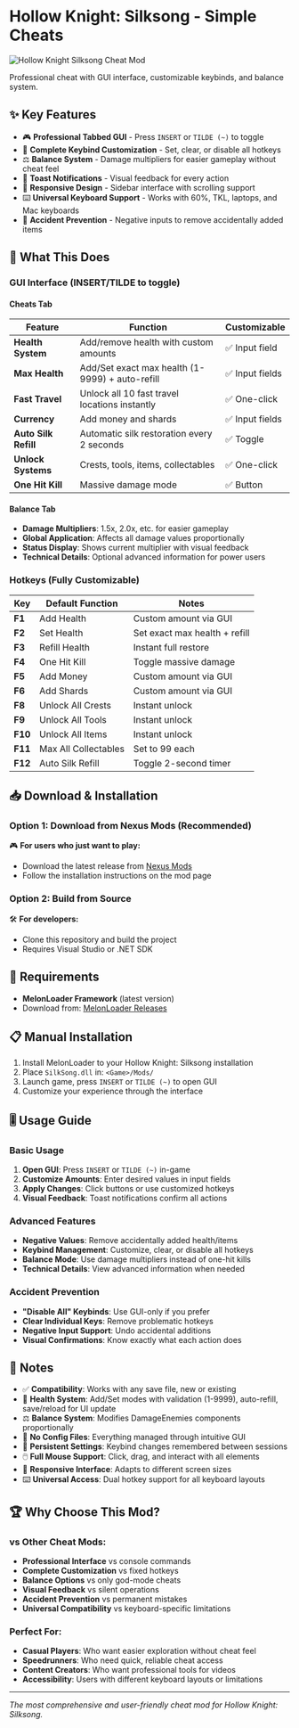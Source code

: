 # Hollow Knight: Silksong - Simple Cheats

![Hollow Knight Silksong Cheat Mod](https://github.com/user-attachments/assets/9facb534-24fb-467c-8111-c2908b833935)

Professional cheat with GUI interface, customizable keybinds, and balance system.

## ✨ Key Features

- 🎮 **Professional Tabbed GUI** - Press `INSERT` or `TILDE (~)` to toggle
- 🔧 **Complete Keybind Customization** - Set, clear, or disable all hotkeys
- ⚖️ **Balance System** - Damage multipliers for easier gameplay without cheat feel
- 💬 **Toast Notifications** - Visual feedback for every action
- 📱 **Responsive Design** - Sidebar interface with scrolling support
- ⌨️ **Universal Keyboard Support** - Works with 60%, TKL, laptops, and Mac keyboards
- 🚫 **Accident Prevention** - Negative inputs to remove accidentally added items

## 🎯 What This Does

### GUI Interface (INSERT/TILDE to toggle)

#### Cheats Tab
| Feature | Function | Customizable |
|---------|----------|--------------|
| **Health System** | Add/remove health with custom amounts | ✅ Input field |
| **Max Health** | Add/Set exact max health (1-9999) + auto-refill | ✅ Input fields |
| **Fast Travel** | Unlock all 10 fast travel locations instantly | ✅ One-click |
| **Currency** | Add money and shards | ✅ Input fields |
| **Auto Silk Refill** | Automatic silk restoration every 2 seconds | ✅ Toggle |
| **Unlock Systems** | Crests, tools, items, collectables | ✅ One-click |
| **One Hit Kill** | Massive damage mode | ✅ Button |

#### Balance Tab
- **Damage Multipliers**: 1.5x, 2.0x, etc. for easier gameplay
- **Global Application**: Affects all damage values proportionally
- **Status Display**: Shows current multiplier with visual feedback
- **Technical Details**: Optional advanced information for power users

### Hotkeys (Fully Customizable)

| Key | Default Function | Notes |
|-----|------------------|-------|
| **F1** | Add Health | Custom amount via GUI |
| **F2** | Set Health | Set exact max health + refill |
| **F3** | Refill Health | Instant full restore |
| **F4** | One Hit Kill | Toggle massive damage |
| **F5** | Add Money | Custom amount via GUI |
| **F6** | Add Shards | Custom amount via GUI |
| **F8** | Unlock All Crests | Instant unlock |
| **F9** | Unlock All Tools | Instant unlock |
| **F10** | Unlock All Items | Instant unlock |
| **F11** | Max All Collectables | Set to 99 each |
| **F12** | Auto Silk Refill | Toggle 2-second timer |

## 📥 Download & Installation

### Option 1: Download from Nexus Mods (Recommended)
🎮 **For users who just want to play:**
- Download the latest release from [Nexus Mods](https://www.nexusmods.com/hollowknightsilksong/mods/19)
- Follow the installation instructions on the mod page

### Option 2: Build from Source
🛠️ **For developers:**
- Clone this repository and build the project
- Requires Visual Studio or .NET SDK

## 🔧 Requirements

- **MelonLoader Framework** (latest version)
- Download from: [MelonLoader Releases](https://github.com/LavaGang/MelonLoader/releases)

## 📋 Manual Installation

1. Install MelonLoader to your Hollow Knight: Silksong installation
2. Place `SilkSong.dll` in: `<Game>/Mods/`
3. Launch game, press `INSERT` or `TILDE (~)` to open GUI
4. Customize your experience through the interface

## 🎚️ Usage Guide

### Basic Usage
1. **Open GUI**: Press `INSERT` or `TILDE (~)` in-game
2. **Customize Amounts**: Enter desired values in input fields
3. **Apply Changes**: Click buttons or use customized hotkeys
4. **Visual Feedback**: Toast notifications confirm all actions

### Advanced Features
- **Negative Values**: Remove accidentally added health/items
- **Keybind Management**: Customize, clear, or disable all hotkeys
- **Balance Mode**: Use damage multipliers instead of one-hit kills
- **Technical Details**: View advanced information when needed

### Accident Prevention
- **"Disable All" Keybinds**: Use GUI-only if you prefer
- **Clear Individual Keys**: Remove problematic hotkeys
- **Negative Input Support**: Undo accidental additions
- **Visual Confirmations**: Know exactly what each action does

## 📝 Notes

- ✅ **Compatibility**: Works with any save file, new or existing
- 🎯 **Health System**: Add/Set modes with validation (1-9999), auto-refill, save/reload for UI update
- ⚖️ **Balance System**: Modifies DamageEnemies components proportionally  
- 🔧 **No Config Files**: Everything managed through intuitive GUI
- 💾 **Persistent Settings**: Keybind changes remembered between sessions
- 🖱️ **Full Mouse Support**: Click, drag, and interact with all elements
- 📱 **Responsive Interface**: Adapts to different screen sizes
- ⌨️ **Universal Access**: Dual hotkey support for all keyboard layouts

## 🏆 Why Choose This Mod?

### vs Other Cheat Mods:
- **Professional Interface** vs console commands
- **Complete Customization** vs fixed hotkeys  
- **Balance Options** vs only god-mode cheats
- **Visual Feedback** vs silent operations
- **Accident Prevention** vs permanent mistakes
- **Universal Compatibility** vs keyboard-specific limitations

### Perfect For:
- **Casual Players**: Who want easier exploration without cheat feel
- **Speedrunners**: Who need quick, reliable cheat access
- **Content Creators**: Who want professional tools for videos
- **Accessibility**: Users with different keyboard layouts or limitations

---

*The most comprehensive and user-friendly cheat mod for Hollow Knight: Silksong.*